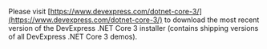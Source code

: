 Please visit [https://www.devexpress.com/dotnet-core-3/](https://www.devexpress.com/dotnet-core-3/) to download the most recent version of the DevExpress .NET Core 3 installer (contains shipping versions of all DevExpress .NET Core 3 demos).